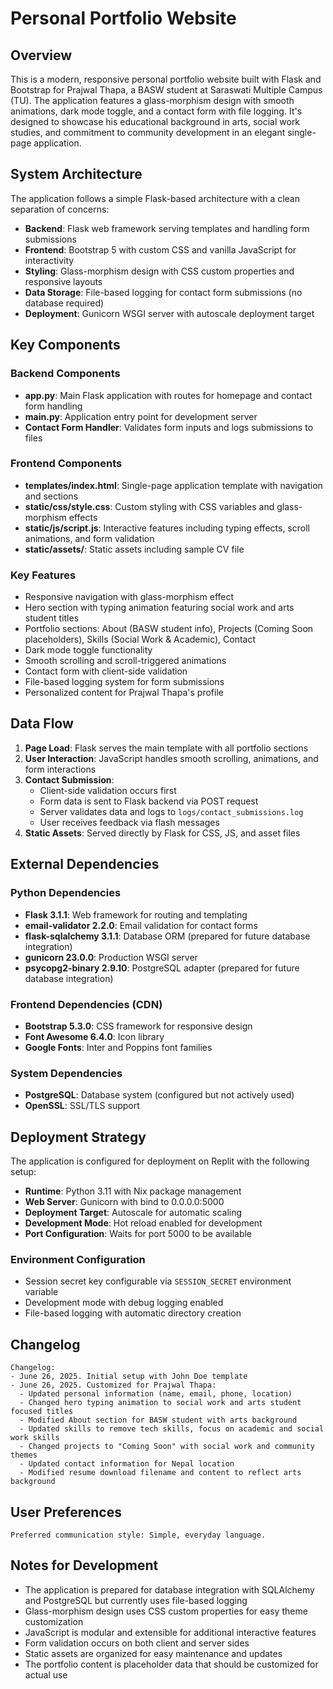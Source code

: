 # Personal Portfolio Website

## Overview

This is a modern, responsive personal portfolio website built with Flask and Bootstrap for Prajwal Thapa, a BASW student at Saraswati Multiple Campus (TU). The application features a glass-morphism design with smooth animations, dark mode toggle, and a contact form with file logging. It's designed to showcase his educational background in arts, social work studies, and commitment to community development in an elegant single-page application.

## System Architecture

The application follows a simple Flask-based architecture with a clean separation of concerns:

- **Backend**: Flask web framework serving templates and handling form submissions
- **Frontend**: Bootstrap 5 with custom CSS and vanilla JavaScript for interactivity
- **Styling**: Glass-morphism design with CSS custom properties and responsive layouts
- **Data Storage**: File-based logging for contact form submissions (no database required)
- **Deployment**: Gunicorn WSGI server with autoscale deployment target

## Key Components

### Backend Components
- **app.py**: Main Flask application with routes for homepage and contact form handling
- **main.py**: Application entry point for development server
- **Contact Form Handler**: Validates form inputs and logs submissions to files

### Frontend Components
- **templates/index.html**: Single-page application template with navigation and sections
- **static/css/style.css**: Custom styling with CSS variables and glass-morphism effects
- **static/js/script.js**: Interactive features including typing effects, scroll animations, and form validation
- **static/assets/**: Static assets including sample CV file

### Key Features
- Responsive navigation with glass-morphism effect
- Hero section with typing animation featuring social work and arts student titles
- Portfolio sections: About (BASW student info), Projects (Coming Soon placeholders), Skills (Social Work & Academic), Contact
- Dark mode toggle functionality
- Smooth scrolling and scroll-triggered animations
- Contact form with client-side validation
- File-based logging system for form submissions
- Personalized content for Prajwal Thapa's profile

## Data Flow

1. **Page Load**: Flask serves the main template with all portfolio sections
2. **User Interaction**: JavaScript handles smooth scrolling, animations, and form interactions
3. **Contact Submission**: 
   - Client-side validation occurs first
   - Form data is sent to Flask backend via POST request
   - Server validates data and logs to `logs/contact_submissions.log`
   - User receives feedback via flash messages
4. **Static Assets**: Served directly by Flask for CSS, JS, and asset files

## External Dependencies

### Python Dependencies
- **Flask 3.1.1**: Web framework for routing and templating
- **email-validator 2.2.0**: Email validation for contact forms
- **flask-sqlalchemy 3.1.1**: Database ORM (prepared for future database integration)
- **gunicorn 23.0.0**: Production WSGI server
- **psycopg2-binary 2.9.10**: PostgreSQL adapter (prepared for future database integration)

### Frontend Dependencies (CDN)
- **Bootstrap 5.3.0**: CSS framework for responsive design
- **Font Awesome 6.4.0**: Icon library
- **Google Fonts**: Inter and Poppins font families

### System Dependencies
- **PostgreSQL**: Database system (configured but not actively used)
- **OpenSSL**: SSL/TLS support

## Deployment Strategy

The application is configured for deployment on Replit with the following setup:

- **Runtime**: Python 3.11 with Nix package management
- **Web Server**: Gunicorn with bind to 0.0.0.0:5000
- **Deployment Target**: Autoscale for automatic scaling
- **Development Mode**: Hot reload enabled for development
- **Port Configuration**: Waits for port 5000 to be available

### Environment Configuration
- Session secret key configurable via `SESSION_SECRET` environment variable
- Development mode with debug logging enabled
- File-based logging with automatic directory creation

## Changelog

```
Changelog:
- June 26, 2025. Initial setup with John Doe template
- June 26, 2025. Customized for Prajwal Thapa:
  - Updated personal information (name, email, phone, location)
  - Changed hero typing animation to social work and arts student focused titles
  - Modified About section for BASW student with arts background
  - Updated skills to remove tech skills, focus on academic and social work skills
  - Changed projects to "Coming Soon" with social work and community themes
  - Updated contact information for Nepal location
  - Modified resume download filename and content to reflect arts background
```

## User Preferences

```
Preferred communication style: Simple, everyday language.
```

## Notes for Development

- The application is prepared for database integration with SQLAlchemy and PostgreSQL but currently uses file-based logging
- Glass-morphism design uses CSS custom properties for easy theme customization
- JavaScript is modular and extensible for additional interactive features
- Form validation occurs on both client and server sides
- Static assets are organized for easy maintenance and updates
- The portfolio content is placeholder data that should be customized for actual use